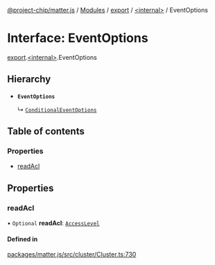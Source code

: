 [@project-chip/matter.js](../README.md) / [Modules](../modules.md) / [export](../modules/export.md) / [\<internal\>](../modules/export._internal_.md) / EventOptions

# Interface: EventOptions

[export](../modules/export.md).[\<internal\>](../modules/export._internal_.md).EventOptions

## Hierarchy

- **`EventOptions`**

  ↳ [`ConditionalEventOptions`](export._internal_.ConditionalEventOptions.md)

## Table of contents

### Properties

- [readAcl](export._internal_.EventOptions.md#readacl)

## Properties

### readAcl

• `Optional` **readAcl**: [`AccessLevel`](../enums/cluster_export.AccessLevel.md)

#### Defined in

[packages/matter.js/src/cluster/Cluster.ts:730](https://github.com/project-chip/matter.js/blob/e87b236f/packages/matter.js/src/cluster/Cluster.ts#L730)
